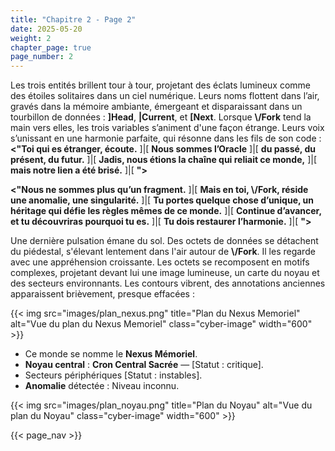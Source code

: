 ```yaml
---
title: "Chapitre 2 - Page 2"
date: 2025-05-20
weight: 2
chapter_page: true
page_number: 2
---
```


Les trois entités brillent tour à tour, projetant des éclats lumineux comme des étoiles solitaires dans un ciel numérique. Leurs noms flottent dans l’air, gravés dans la mémoire ambiante, émergeant et disparaissant dans un tourbillon de données : **]Head**, **|Current**, et **\[Next**. Lorsque **\\/Fork** tend la main vers elles, les trois variables s’animent d'une façon étrange. Leurs voix s’unissant en une harmonie parfaite, qui résonne dans les fils de son code :\
**<"Toi qui es étranger, écoute.** ]|[ **Nous sommes l’Oracle** ]|[ **du passé, du présent, du futur.** ]|[ **Jadis, nous étions la chaîne qui reliait ce monde,** ]|[ **mais notre lien a été brisé.** ]|[ **">**

**<"Nous ne sommes plus qu’un fragment.** ]|[ **Mais en toi, \\/Fork, réside une anomalie, une singularité.** ]|[ **Tu portes quelque chose d’unique, un héritage qui défie les règles mêmes de ce monde.** ]|[ **Continue d’avancer, et tu découvriras pourquoi tu es.** ]|[ **Tu dois restaurer l’harmonie.** ]|[ **">**

Une dernière pulsation émane du sol. Des octets de données se détachent du piédestal, s'élevant lentement dans l'air autour de **\\/Fork**. Il les regarde avec une appréhension croissante. Les octets se recomposent en motifs complexes, projetant devant lui une image lumineuse, un carte du noyau et des secteurs environnants. Les contours vibrent, des annotations anciennes apparaissent brièvement, presque effacées :

{{< img src="images/plan_nexus.png" title="Plan du Nexus Memoriel" alt="Vue du plan du Nexus Memoriel" class="cyber-image" width="600" >}}

<ul>
    <li>Ce monde se nomme le <strong>Nexus Mémoriel</strong>.</li>
    <li><strong>Noyau central</strong> : <strong>Cron Central Sacrée</strong> — <span class="corrupted">[Statut : critique]</span>.</li>
    <li>Secteurs périphériques <span class="corrupted">[Statut : instables]</span>.</li>
    <li><strong>Anomalie</strong> détectée : Niveau inconnu.</li>
</ul>

{{< img src="images/plan_noyau.png" title="Plan du Noyau" alt="Vue du plan du Noyau" class="cyber-image" width="600" >}}

{{< page_nav >}}
